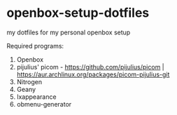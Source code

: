 # openbox-setup-dotfiles
my dotfiles for my personal openbox setup

Required programs:
1. Openbox
2. pijulius' picom - https://github.com/pijulius/picom | https://aur.archlinux.org/packages/picom-pijulius-git
3. Nitrogen
4. Geany
5. lxappearance
6. obmenu-generator
